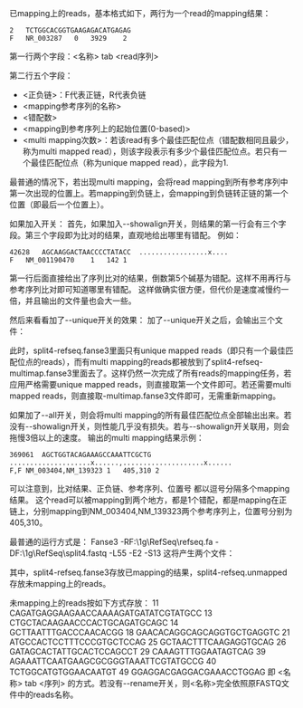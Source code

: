 已mapping上的reads，基本格式如下，两行为一个read的mapping结果：
```
2	TCTGGCACGGTGAAGAGACATGAGAG  
F	NR_003287	0	3929	2
```
第一行两个字段：<名称> tab <read序列>

第二行五个字段：
- <正负链>：F代表正链，R代表负链
- <mapping参考序列的名称>
- <错配数>
- <mapping到参考序列上的起始位置(0-based)>
- <multi mapping次数>：若该read有多个最佳匹配位点（错配数相同且最少，称为multi mapped read），则该字段表示有多少个最佳匹配位点。若只有一个最佳匹配位点（称为unique mapped read），此字段为1.

最普通的情况下，若出现multi mapping，会将read mapping到所有参考序列中第一次出现的位置上。若mapping到负链上，会mapping到负链转正链的第一个位置（即最后一个位置上）。

如果加入开关：
首先，如果加入--showalign开关，则结果的第一行会有三个字段。第三个字段即为比对的结果，直观地给出哪里有错配。
例如：
```
42628	AGCAAGGACTAACCCCTATACC	.................x....
F	NM_001190470	1	142	1
```

第一行后面直接给出了序列比对的结果，倒数第5个碱基为错配。这样不用再行与参考序列比对即可知道哪里有错配。
这样做确实很方便，但代价是速度减慢约一倍，并且输出的文件量也会大一些。

然后来看看加了--unique开关的效果：
加了--unique开关之后，会输出三个文件：

此时，split4-refseq.fanse3里面只有unique mapped reads（即只有一个最佳匹配位点的reads），而有multi mapping的reads都被放到了split4-refseq-multimap.fanse3里面去了。这样仍然一次完成了所有reads的mapping任务，若应用严格需要unique mapped reads，则直接取第一个文件即可。若还需要multi mapped reads，则直接取-multimap.fanse3文件即可，无需重新mapping。

如果加了--all开关，则会将multi mapping的所有最佳匹配位点全部输出出来。若没有--showalign开关，则性能几乎没有损失。若与--showalign开关联用，则会拖慢3倍以上的速度。
输出的multi mapping结果示例：
```
369061	AGCTGGTACAGAAAGCCAAATTCGCTG	....................x......,....................x......
F,F	NM_003404,NM_139323	1	405,310	2
```
可以注意到，比对结果、正负链、参考序列、位置号 都以逗号分隔多个mapping结果。
这个read可以被mapping到两个地方，都是1个错配，都是mapping在正链上，分别mapping到NM_003404,NM_139323两个参考序列上，位置号分别为405,310。

最普通的运行方式是：
Fanse3 -RF:\1g\RefSeq\refseq.fa -DF:\1g\RefSeq\split4.fastq -L55 -E2 -S13
这将产生两个文件：

其中，split4-refseq.fanse3存放已mapping的结果，split4-refseq.unmapped存放未mapping上的reads。

未mapping上的reads按如下方式存放：
11	CAGATGAGGAAGAACCAAAAGATGATATCGTATGCC
13	CTGCTACAAGAACCCACTGCAGATGCAGC
14	GCTTAATTTGACCCAACACGG
18	GAACACAGGCAGCAGGTGCTGAGGTC
21	ATGCCACTCCTTTCCCGTGCTCCAG
25	GCTAACTTTCAAGAGGTGCAG
26	GATAGCACTATTGCACTCCAGCCT
29	CAAAGTTTGGAATAGTCAG
39	AGAAATTCAATGAAGCGCGGGTAAATTCGTATGCCG
40	TCTGGCATGTGGAACAATGT
49	GGAGGACGAGGACGAAACCTGGAG
即 <名称> tab <序列> 的方式。若没有--rename开关，则<名称>完全依照原FASTQ文件中的reads名称。
